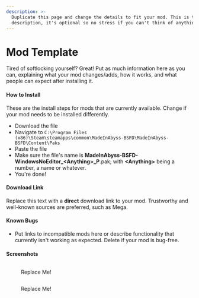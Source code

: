 ```yaml
---
description: >-
  Duplicate this page and change the details to fit your mod. This is the page
  description, it's optional so no stress if you can't think of anything.
---
```


# Mod Template

Tired of softlocking yourself? Great! Put as much information here as you can, explaining what your mod changes/adds, how it works, and what people can expect after installing it.&#x20;

#### How to Install

These are the install steps for mods that are currently available. Change if your mod needs to be installed differently.

* Download the file
* Navigate to `C:\Program Files (x86)\Steam\steamapps\common\MadeInAbyss-BSFD\MadeInAbyss-BSFD\Content\Paks`
* Paste the file
* Make sure the file's name is **MadeInAbyss-BSFD-WindowsNoEditor\_\<Anything>\_P**.pak; with **\<Anything>** being a number, a name or whatever.
* You're done!

#### Download Link

Replace this text with a **direct** download link to your mod. Trustworthy and well-known sources are preferred, such as Mega.

#### Known Bugs

* Put links to incompatible mods here or describe functionality that currently isn't working as expected. Delete if your mod is bug-free.

#### Screenshots

<div>

<figure><img src="https://cdn.discordapp.com/attachments/1016467827928084500/1021083909389295737/unknown.png" alt=""><figcaption><p>Replace Me!</p></figcaption></figure>

 

<figure><img src="https://media.discordapp.net/attachments/1016467827928084500/1021083219254329425/20220918103934_1.jpg" alt=""><figcaption><p>Replace Me!</p></figcaption></figure>

</div>

